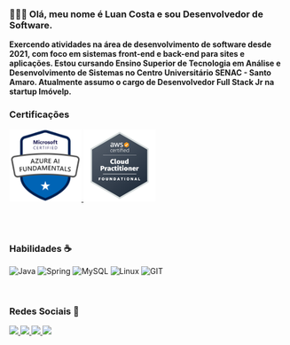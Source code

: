 ### 👨🏻‍💻 Olá, meu nome é Luan Costa e sou Desenvolvedor de Software. 
__Exercendo atividades na área de desenvolvimento de software desde 2021, com foco em sistemas front-end e back-end para sites e aplicações. Estou cursando Ensino Superior de Tecnologia em Análise e Desenvolvimento de Sistemas no Centro Universitário SENAC - Santo Amaro. Atualmente assumo o cargo de Desenvolvedor Full Stack Jr na startup Imóvelp.__


### Certificações
<a href="https://www.credly.com/badges/7f5f5ca2-d9f5-45bc-995e-7703e7a9e47e/public_url" target="_blank">
<img src="/azure-ai.png" target="_blank" width="130" />
</a>

<a href="https://www.credly.com/badges/30e59e50-7099-47ec-9ef1-b64d8b47406b/public_url" target="_blank">
<img src="/aws-cloud-practitioner.png" target="_blank" width="130" />
</a>

<br><br>

### Habilidades ☕
![Java](https://img.shields.io/badge/java-%7396.svg?style=for-the-badge&logo=java&logoColor=white&color=007396)
![Spring](https://img.shields.io/badge/spring-%4479A1.svg?style=for-the-badge&logo=spring&logoColor=white&color=6aad3d)
![MySQL](https://img.shields.io/badge/mysql-%4479A1.svg?style=for-the-badge&logo=mysql&logoColor=white&color=4479A1)
![Linux](https://img.shields.io/badge/linux-%FCC624.svg?style=for-the-badge&logo=linux&logoColor=black&color=FCC624)
![GIT](https://img.shields.io/badge/git-%3776AB.svg?style=for-the-badge&logo=git&logoColor=white&color=F05032)


<br>

### Redes Sociais 🤝
<a href="https://www.youtube.com/channel/UC7qDGDYZ28c8sDYRKjYF9Og" target="_blank">
<img src="https://img.shields.io/badge/YouTube-8a67f9?style=for-the-badge&logo=youtube&logoColor=white" target="_blank">
</a>
<a href="https://www.instagram.com/luan_carstairs" target="_blank">
<img src="https://img.shields.io/badge/-Instagram-8a67f9?style=for-the-badge&logo=instagram&logoColor=white" target="_blank">
</a>
<a href="" target="_blank">
<img src="https://img.shields.io/badge/Discord-8a67f9?style=for-the-badge&logo=discord&logoColor=white" target="_blank">
</a> 
<a href="https://www.linkedin.com/in/luan-costa-de-oliveira-349519200" target="_blank">
<img src="https://img.shields.io/badge/-LinkedIn-8a67f9?style=for-the-badge&logo=linkedin&logoColor=white" target="_blank">
</a> 

